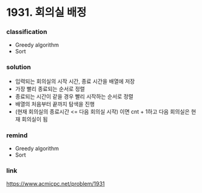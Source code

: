# 1931. 회의실 배정

### classification
* Greedy algorithm
* Sort

### solution
* 입력되는 회의실의 시작 시간, 종료 시간을 배열에 저장
* 가장 빨리 종료되는 순서로 정렬
* 종료되는 시간이 같을 경우 빨리 시작하는 순서로 정렬
* 배열의 처음부터 끝까지 탐색을 진행
* (현재 회의실의 종료시간 <= 다음 회의실 시작) 이면 cnt + 1하고 다음 회의실은 현재 회의실이 됨

### remind
* Greedy algorithm
* Sort

### link
https://www.acmicpc.net/problem/1931